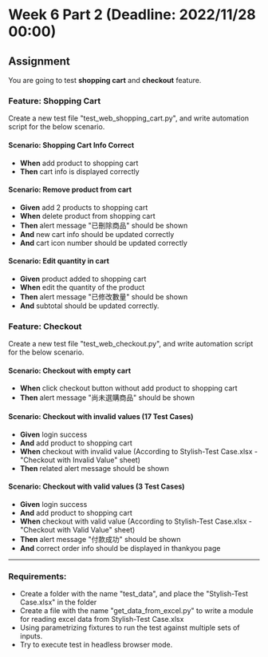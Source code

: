 # Week 6 Part 2 (Deadline: 2022/11/28 00:00)

## Assignment
You are going to test **shopping cart** and **checkout** feature.

### Feature: Shopping Cart
Create a new test file "test_web_shopping_cart.py", and write automation script for the below scenario.

#### Scenario: Shopping Cart Info Correct
- **When** add product to shopping cart
- **Then** cart info is displayed correctly

#### Scenario: Remove product from cart
- **Given** add 2 products to shopping cart 
- **When** delete product from shopping cart
- **Then** alert message "已刪除商品" should be shown
- **And** new cart info should be updated correctly
- **And** cart icon number should be updated correctly

#### Scenario: Edit quantity in cart
- **Given** product added to shopping cart
- **When** edit the quantity of the product 
- **Then** alert message "已修改數量" should be shown
- **And** subtotal should be updated correctly.


### Feature: Checkout
Create a new test file "test_web_checkout.py", and write automation script for the below scenario.

#### Scenario: Checkout with empty cart
- **When** click checkout button without add product to shopping cart
- **Then** alert message "尚未選購商品" should be shown

#### Scenario: Checkout with invalid values (17 Test Cases)
- **Given** login success 
- **And** add product to shopping cart
- **When** checkout with invalid value (According to Stylish-Test Case.xlsx - "Checkout with Invalid Value" sheet)
- **Then** related alert message should be shown

#### Scenario: Checkout with valid values (3 Test Cases)
- **Given** login success 
- **And** add product to shopping cart
- **When** checkout with valid value (According to Stylish-Test Case.xlsx - "Checkout with Valid Value" sheet)
- **Then** alert message "付款成功" should be shown
- **And** correct order info should be displayed in thankyou page
---
### Requirements:
- Create a folder with the name "test_data", and place the "Stylish-Test Case.xlsx" in the folder
- Create a file with the name "get_data_from_excel.py" to write a module for reading excel data from Stylish-Test Case.xlsx
- Using parametrizing fixtures to run the test against multiple sets of inputs.
- Try to execute test in headless browser mode. 